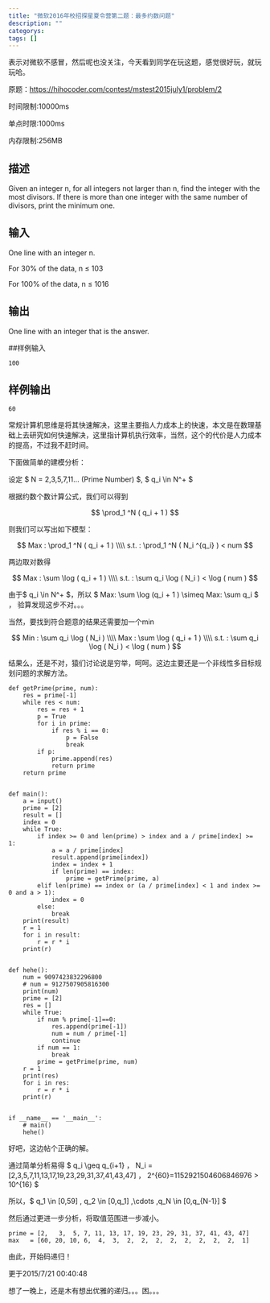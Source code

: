 ```yaml
---
title: "微软2016年校招探星夏令营第二题：最多约数问题"
description: ""
categorys: 
tags: []
---
```



表示对微软不感冒，然后呢也没关注，今天看到同学在玩这题，感觉很好玩，就玩玩哈。

原题：<https://hihocoder.com/contest/mstest2015july1/problem/2>

时间限制:10000ms

单点时限:1000ms

内存限制:256MB

## 描述

Given an integer n, for all integers not larger than n, find the integer with the most divisors. If there is more than one integer with the same number of divisors, print the minimum one.

## 输入
One line with an integer n.

For 30% of the data, n ≤ 103

For 100% of the data, n ≤ 1016

## 输出
One line with an integer that is the answer.

##样例输入

    100

## 样例输出

    60

常规计算机思维是将其快速解决，这里主要指人力成本上的快速，本文是在数理基础上去研究如何快速解决，这里指计算机执行效率，当然，这个的代价是人力成本的提高，不过我不赶时间。

下面做简单的建模分析：

设定 $ N = 2,3,5,7,11... (Prime Number) $, $ q_i \in N^+ $

根据约数个数计算公式，我们可以得到

$$ 
\prod_1 ^N ( q_i + 1 )
$$

则我们可以写出如下模型：

$$ 
Max : \prod_1 ^N ( q_i + 1 ) \\\\
s.t. : \prod_1 ^N ( N_i ^{q_i} ) < num 
$$

两边取对数得

$$ 
Max : \sum \log ( q_i + 1 ) \\\\
s.t. : \sum q_i \log ( N_i ) < \log ( num ) 
$$

由于$ q_i \in N^+ $，所以 $ Max: \sum \log (q_i + 1 ) \simeq Max: \sum q_i $ ， 验算发现这步不对。。。

当然，要找到符合题意的结果还需要加一个min

$$ 
Min : \sum q_i \log ( N_i ) \\\\ 
Max : \sum \log ( q_i + 1 ) \\\\
s.t. : \sum q_i \log ( N_i ) < \log ( num ) 
$$

结果么，还是不对，猿们讨论说是穷举，呵呵。这边主要还是一个非线性多目标规划问题的求解方法。

    def getPrime(prime, num):
        res = prime[-1]
        while res < num:
            res = res + 1
            p = True
            for i in prime:
                if res % i == 0:
                    p = False
                    break
            if p:
                prime.append(res)
                return prime
        return prime
    
    
    def main():
        a = input()
        prime = [2]
        result = []
        index = 0
        while True:
            if index >= 0 and len(prime) > index and a / prime[index] >= 1:
                a = a / prime[index]
                result.append(prime[index])
                index = index + 1
                if len(prime) == index:
                    prime = getPrime(prime, a)
            elif len(prime) == index or (a / prime[index] < 1 and index >= 0 and a > 1):
                index = 0
            else:
                break
        print(result)
        r = 1
        for i in result:
            r = r * i
        print(r)
    
    
    def hehe():
        num = 9097423832296800
        # num = 9127507905816300
        print(num)
        prime = [2]
        res = []
        while True:
            if num % prime[-1]==0:
                res.append(prime[-1])
                num = num / prime[-1]
                continue
            if num == 1:
                break
            prime = getPrime(prime, num)
        r = 1
        print(res)
        for i in res:
            r = r * i
        print(r)
    
    
    if __name__ == '__main__':
        # main()
        hehe()

好吧，这边帖个正确的解。

通过简单分析易得 $ q_i \geq q_{i+1} $，$ N_i = [2,3,5,7,11,13,17,19,23,29,31,37,41,43,47] $，$ 2^{60}=1152921504606846976 > 10^{16} $

所以，$ q_1 \in [0,59] , q_2 \in [0,q_1] ,\cdots ,q_N \in [0,q_{N-1}] $

然后通过更进一步分析，将取值范围进一步减小。

    prime = [2,   3,  5, 7, 11, 13, 17, 19, 23, 29, 31, 37, 41, 43, 47]
    max   = [60, 20, 10, 6,  4,  3,  2,  2,  2,  2,  2,  2,  2,  2,  1]

由此，开始码递归！

更于2015/7/21 00:40:48

想了一晚上，还是木有想出优雅的递归。。。困。。。
